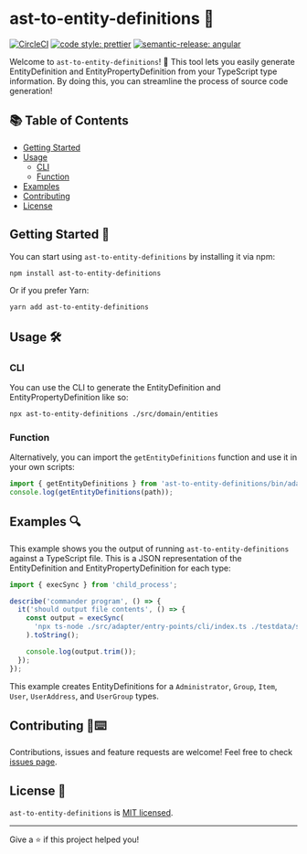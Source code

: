 # ast-to-entity-definitions 🚀

[![CircleCI](https://dl.circleci.com/status-badge/img/gh/HiromiShikata/ast-to-entity-definitions/tree/main.svg?style=svg)](https://dl.circleci.com/status-badge/redirect/gh/HiromiShikata/ast-to-entity-definitions/tree/main)
[![code style: prettier](https://img.shields.io/badge/code_style-prettier-ff69b4.svg?style=flat-square)](https://github.com/prettier/prettier)
[![semantic-release: angular](https://img.shields.io/badge/semantic--release-angular-e10079?logo=semantic-release)](https://github.com/semantic-release/semantic-release)

Welcome to `ast-to-entity-definitions`! 🎉 This tool lets you easily generate EntityDefinition and EntityPropertyDefinition from your TypeScript type information. By doing this, you can streamline the process of source code generation!

## 📚 Table of Contents

- [Getting Started](#getting-started-rocket)
- [Usage](#usage-wrench)
  - [CLI](#cli)
  - [Function](#function)
- [Examples](#examples-mag)
- [Contributing](#contributing-hammer_and_wrench)
- [License](#license-scroll)

## Getting Started 🚀

You can start using `ast-to-entity-definitions` by installing it via npm:

```bash
npm install ast-to-entity-definitions
```

Or if you prefer Yarn:

```bash
yarn add ast-to-entity-definitions
```

## Usage 🛠️

### CLI

You can use the CLI to generate the EntityDefinition and EntityPropertyDefinition like so:

```bash
npx ast-to-entity-definitions ./src/domain/entities
```

### Function

Alternatively, you can import the `getEntityDefinitions` function and use it in your own scripts:

```typescript
import { getEntityDefinitions } from 'ast-to-entity-definitions/bin/adapter/entry-points/function/index';
console.log(getEntityDefinitions(path));
```

## Examples 🔍

This example shows you the output of running `ast-to-entity-definitions` against a TypeScript file. This is a JSON representation of the EntityDefinition and EntityPropertyDefinition for each type:

```javascript
import { execSync } from 'child_process';

describe('commander program', () => {
  it('should output file contents', () => {
    const output = execSync(
      'npx ts-node ./src/adapter/entry-points/cli/index.ts ./testdata/src/domain/entities',
    ).toString();

    console.log(output.trim());
  });
});
```

This example creates EntityDefinitions for a `Administrator`, `Group`, `Item`, `User`, `UserAddress`, and `UserGroup` types.

## Contributing 🔨⌨️

Contributions, issues and feature requests are welcome! Feel free to check [issues page](https://github.com/HiromiShikata/ast-to-entity-definitions/issues).

## License 📜

`ast-to-entity-definitions` is [MIT licensed](https://github.com/HiromiShikata/ast-to-entity-definitions/blob/main/LICENSE).

---

Give a ⭐️ if this project helped you!
